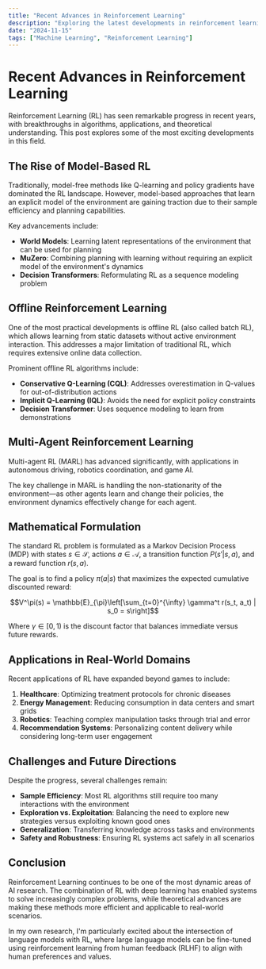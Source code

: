```yaml
---
title: "Recent Advances in Reinforcement Learning"
description: "Exploring the latest developments in reinforcement learning algorithms and applications."
date: "2024-11-15"
tags: ["Machine Learning", "Reinforcement Learning"]
---
```


# Recent Advances in Reinforcement Learning

Reinforcement Learning (RL) has seen remarkable progress in recent years, with breakthroughs in algorithms, applications, and theoretical understanding. This post explores some of the most exciting developments in this field.

## The Rise of Model-Based RL

Traditionally, model-free methods like Q-learning and policy gradients have dominated the RL landscape. However, model-based approaches that learn an explicit model of the environment are gaining traction due to their sample efficiency and planning capabilities.

Key advancements include:

- **World Models**: Learning latent representations of the environment that can be used for planning
- **MuZero**: Combining planning with learning without requiring an explicit model of the environment's dynamics
- **Decision Transformers**: Reformulating RL as a sequence modeling problem

## Offline Reinforcement Learning

One of the most practical developments is offline RL (also called batch RL), which allows learning from static datasets without active environment interaction. This addresses a major limitation of traditional RL, which requires extensive online data collection.

Prominent offline RL algorithms include:

- **Conservative Q-Learning (CQL)**: Addresses overestimation in Q-values for out-of-distribution actions
- **Implicit Q-Learning (IQL)**: Avoids the need for explicit policy constraints
- **Decision Transformer**: Uses sequence modeling to learn from demonstrations

## Multi-Agent Reinforcement Learning

Multi-agent RL (MARL) has advanced significantly, with applications in autonomous driving, robotics coordination, and game AI.

The key challenge in MARL is handling the non-stationarity of the environment—as other agents learn and change their policies, the environment dynamics effectively change for each agent.

## Mathematical Formulation

The standard RL problem is formulated as a Markov Decision Process (MDP) with states $s \in \mathcal{S}$, actions $a \in \mathcal{A}$, a transition function $P(s' | s, a)$, and a reward function $r(s, a)$.

The goal is to find a policy $\pi(a|s)$ that maximizes the expected cumulative discounted reward:

$$V^\pi(s) = \mathbb{E}_{\pi}\left[\sum_{t=0}^{\infty} \gamma^t r(s_t, a_t) | s_0 = s\right]$$

Where $\gamma \in [0, 1)$ is the discount factor that balances immediate versus future rewards.

## Applications in Real-World Domains

Recent applications of RL have expanded beyond games to include:

1. **Healthcare**: Optimizing treatment protocols for chronic diseases
2. **Energy Management**: Reducing consumption in data centers and smart grids
3. **Robotics**: Teaching complex manipulation tasks through trial and error
4. **Recommendation Systems**: Personalizing content delivery while considering long-term user engagement

## Challenges and Future Directions

Despite the progress, several challenges remain:

- **Sample Efficiency**: Most RL algorithms still require too many interactions with the environment
- **Exploration vs. Exploitation**: Balancing the need to explore new strategies versus exploiting known good ones
- **Generalization**: Transferring knowledge across tasks and environments
- **Safety and Robustness**: Ensuring RL systems act safely in all scenarios

## Conclusion

Reinforcement Learning continues to be one of the most dynamic areas of AI research. The combination of RL with deep learning has enabled systems to solve increasingly complex problems, while theoretical advances are making these methods more efficient and applicable to real-world scenarios.

In my own research, I'm particularly excited about the intersection of language models with RL, where large language models can be fine-tuned using reinforcement learning from human feedback (RLHF) to align with human preferences and values.
